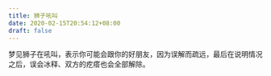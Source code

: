 ```yaml
---
title: 狮子吼叫
date: 2020-02-15T20:54:12+08:00
draft: false
---
```


梦见狮子在吼叫，表示你可能会跟你的好朋友，因为误解而疏远，最后在说明情况之后，误会冰释、双方的疙瘩也会全部解除。

